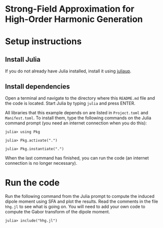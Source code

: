 # Strong-Field Approximation for High-Order Harmonic Generation

# Setup instructions

## Install Julia

If you do not already have Julia installed, install it using
[juliaup](https://github.com/JuliaLang/juliaup).

## Install dependencies

Open a terminal and navigate to the directory where this `README.md`
file and the code is located. Start Julia by typing `julia` and press
ENTER.

All libraries that this example depends on are listed in
`Project.toml` and `Manifest.toml`. To install them, type the
following commands on the Julia command prompt (you need an internet
connection when you do this):
```
julia> using Pkg

julia> Pkg.activate(".")

julia> Pkg.instantiate(".")
```

When the last command has finished, you can run the code (an internet
connection is no longer necessary).

# Run the code

Run the following command from the Julia prompt to compute the induced
dipole moment using SFA and plot the results. Read the comments in the
file `hhg.jl` to see what is going on. You will need to add your own
code to compute the Gabor transform of the dipole moment.

```
julia> include("hhg.jl")
```
